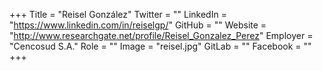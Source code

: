 +++
Title = "Reisel González"
Twitter = ""
LinkedIn = "https://www.linkedin.com/in/reiselgp/"
GitHub = ""
Website = "http://www.researchgate.net/profile/Reisel_Gonzalez_Perez"
Employer = "Cencosud S.A."
Role = ""
Image = "reisel.jpg"
GitLab = ""
Facebook = ""
+++
